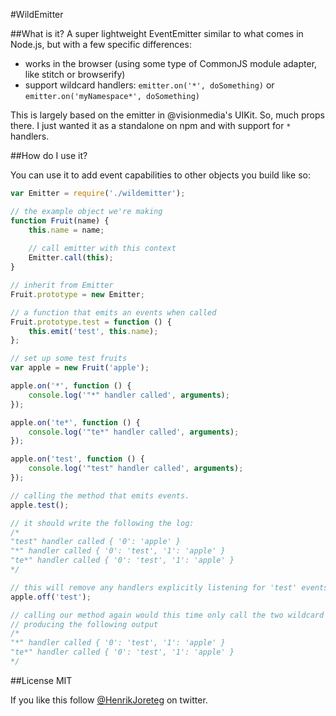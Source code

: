 #WildEmitter

##What is it?
A super lightweight EventEmitter similar to what comes in Node.js, but with a few specific differences:

- works in the browser (using some type of CommonJS module adapter, like stitch or browserify)
- support wildcard handlers: `emitter.on('*', doSomething)` or `emitter.on('myNamespace*', doSomething)`

This is largely based on the emitter in @visionmedia's UIKit. So, much props there. I just wanted it as a standalone on npm and with support for `*` handlers.

##How do I use it?

You can use it to add event capabilities to other objects you build like so:

```js
var Emitter = require('./wildemitter');

// the example object we're making
function Fruit(name) {
    this.name = name;
    
    // call emitter with this context
    Emitter.call(this);
}

// inherit from Emitter
Fruit.prototype = new Emitter;

// a function that emits an events when called
Fruit.prototype.test = function () {
    this.emit('test', this.name);
};

// set up some test fruits
var apple = new Fruit('apple');

apple.on('*', function () {
    console.log('"*" handler called', arguments);
});

apple.on('te*', function () {
    console.log('"te*" handler called', arguments);
});

apple.on('test', function () {
    console.log('"test" handler called', arguments);
});

// calling the method that emits events.
apple.test();

// it should write the following the log:
/*
"test" handler called { '0': 'apple' }
"*" handler called { '0': 'test', '1': 'apple' }
"te*" handler called { '0': 'test', '1': 'apple' }
*/

// this will remove any handlers explicitly listening for 'test' events.
apple.off('test');

// calling our method again would this time only call the two wildcard handlers
// producing the following output
/*
"*" handler called { '0': 'test', '1': 'apple' }
"te*" handler called { '0': 'test', '1': 'apple' }
*/
```


##License
MIT

If you like this follow [@HenrikJoreteg](http://twitter.com/henrikjoreteg) on twitter.